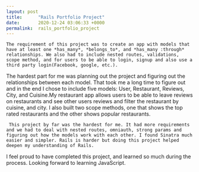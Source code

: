 ```yaml
---
layout: post
title:      "Rails Portfolio Project"
date:       2020-12-24 03:06:33 +0000
permalink:  rails_portfolio_project
---
```



    The requirement of this project was to create an app with models that have at least one *has_many*, *belongs_to*, and *has_many :through* relationships. We also had to include nested routes, validations, scope method, and for users to be able to login, signup and also use a third party login(Facebook, google, etc.).

   The hardest part for me was planning out the project and figuring out the relationships between each model. That took me a long time to figure out and in the end I chose to include five models: User, Restaurant, Reviews, City, and Cuisine.My restaurant app allows users to be able to leave reviews on restaurants and see other users reviews and filter the restaurant by cuisine, and city. I also built two scope methods, one that shows the top rated restaurants and the other shows popular restaurants. 
	 
	 This project by far was the hardest for me. It had more requirements and we had to deal with nested routes, omniauth, strong params and figuring out how the models work with each other. I found Sinatra much easier and simpler. Rails is harder but doing this project helped deepen my understanding of Rails.
	 
	 
  I feel proud to have completed this project, and learned so much during the process. Looking forward to learning JavaScript.
